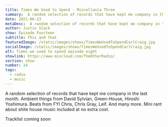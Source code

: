 ```yaml
---
title: Times We Used to Spend - Miscellania Three
summary:  A random selection of records that have kept me company in the last month. 
date: 2021-06-23
metaDesc:  A random selection of records that have kept me company in the last month. 
author: Justin Slack
show: Episode Fourteen
subtitle: This and that
featuredImage: /static/images/shows/TimesWeUsedToSpendCarlCraig.jpg
socialImage: /static/images/shows/TimesWeUsedToSpendCarlCraig.jpg
alt: Times we used to spend episode eight
showlink: https://www.mixcloud.com/TheOtherRadio/
section: show
number: 14
tags:
  - radio
  - music
---
```


A random selection of records that have kept me company in the last month. Ambient things from David Sylvian, Green-House, Hiroshi Yoshimura. Beats from FYI Chris, Chris Gray, Leif. And many more. Mini rant about shite house music included at no extra cost.

Tracklist coming soon